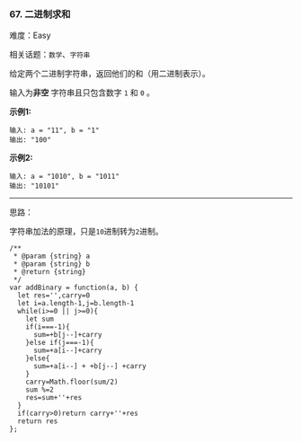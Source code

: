 ### 67. 二进制求和

难度：Easy

相关话题：`数学`、`字符串`

给定两个二进制字符串，返回他们的和（用二进制表示）。



输入为**非空** 字符串且只包含数字 `1` 和 `0` 。



**示例1:** 



```
输入: a = "11", b = "1"
输出: "100"
```


**示例2:** 



```
输入: a = "1010", b = "1011"
输出: "10101"
```



-----

思路：

字符串加法的原理，只是`10`进制转为`2`进制。

```
/**
 * @param {string} a
 * @param {string} b
 * @return {string}
 */
var addBinary = function(a, b) {
  let res='',carry=0
  let i=a.length-1,j=b.length-1
  while(i>=0 || j>=0){
    let sum
    if(i===-1){
      sum=+b[j--]+carry
    }else if(j===-1){
      sum=+a[i--]+carry
    }else{
      sum=+a[i--] + +b[j--] +carry
    }
    carry=Math.floor(sum/2)
    sum %=2
    res=sum+''+res
  }
  if(carry>0)return carry+''+res
  return res
};
```


